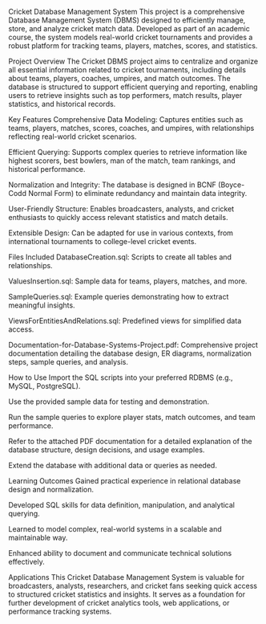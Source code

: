 Cricket Database Management System
This project is a comprehensive Database Management System (DBMS) designed to efficiently manage, store, and analyze cricket match data. Developed as part of an academic course, the system models real-world cricket tournaments and provides a robust platform for tracking teams, players, matches, scores, and statistics.

Project Overview
The Cricket DBMS project aims to centralize and organize all essential information related to cricket tournaments, including details about teams, players, coaches, umpires, and match outcomes. The database is structured to support efficient querying and reporting, enabling users to retrieve insights such as top performers, match results, player statistics, and historical records.

Key Features
Comprehensive Data Modeling: Captures entities such as teams, players, matches, scores, coaches, and umpires, with relationships reflecting real-world cricket scenarios.

Efficient Querying: Supports complex queries to retrieve information like highest scorers, best bowlers, man of the match, team rankings, and historical performance.

Normalization and Integrity: The database is designed in BCNF (Boyce-Codd Normal Form) to eliminate redundancy and maintain data integrity.

User-Friendly Structure: Enables broadcasters, analysts, and cricket enthusiasts to quickly access relevant statistics and match details.

Extensible Design: Can be adapted for use in various contexts, from international tournaments to college-level cricket events.

Files Included
DatabaseCreation.sql: Scripts to create all tables and relationships.

ValuesInsertion.sql: Sample data for teams, players, matches, and more.

SampleQueries.sql: Example queries demonstrating how to extract meaningful insights.

ViewsForEntitiesAndRelations.sql: Predefined views for simplified data access.

Documentation-for-Database-Systems-Project.pdf: Comprehensive project documentation detailing the database design, ER diagrams, normalization steps, sample queries, and analysis.

How to Use
Import the SQL scripts into your preferred RDBMS (e.g., MySQL, PostgreSQL).

Use the provided sample data for testing and demonstration.

Run the sample queries to explore player stats, match outcomes, and team performance.

Refer to the attached PDF documentation for a detailed explanation of the database structure, design decisions, and usage examples.

Extend the database with additional data or queries as needed.

Learning Outcomes
Gained practical experience in relational database design and normalization.

Developed SQL skills for data definition, manipulation, and analytical querying.

Learned to model complex, real-world systems in a scalable and maintainable way.

Enhanced ability to document and communicate technical solutions effectively.

Applications
This Cricket Database Management System is valuable for broadcasters, analysts, researchers, and cricket fans seeking quick access to structured cricket statistics and insights. It serves as a foundation for further development of cricket analytics tools, web applications, or performance tracking systems.
